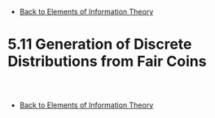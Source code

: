 * [Back to Elements of Information Theory](../../main.md)

# 5.11 Generation of Discrete Distributions from Fair Coins

## 














<br>

* [Back to Elements of Information Theory](../../main.md)